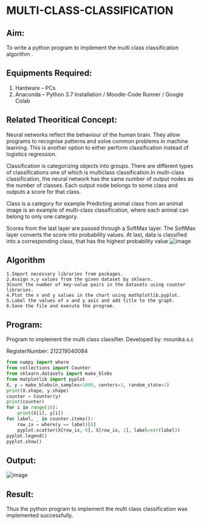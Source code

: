 # MULTI-CLASS-CLASSIFICATION
## Aim:
To write a python program to implement the multi class classification algorithm .

## Equipments Required:
1. Hardware – PCs
2. Anaconda – Python 3.7 Installation / Moodle-Code Runner / Google Colab

## Related Theoritical Concept:
Neural networks reflect the behaviour of the human brain. They allow programs to recognise patterns and solve common problems in machine learning. This is another option to either perform classification instead of logistics regression.

Classification is categorizing objects into groups. There are different types of classifications one of which is multiclass classification.In multi-class classification, the neural network has the same number of output nodes as the number of classes. Each output node belongs to some class and outputs a score for that class.

Class is a category for example Predicting animal class from an animal image is an example of multi-class classification, where each animal can belong to only one category.

Scores from the last layer are passed through a SoftMax layer. The SoftMax layer converts the score into probability values. At last, data is classified into a corresponding class, that has the highest probability value
![image](https://user-images.githubusercontent.com/78891098/168518341-3b5cbd46-23f7-464e-b8f8-287ec4b03c2d.png)



## Algorithm

    1.Import necessary libraries from packages.
    2.Assign x,y values from the given dataset by sklearn.
    3Count the number of key-value pairs in the datasets using counter libraries.
    4.Plot the x and y values in the chart using mathplotlib.pyplot.
    5.Label the values of x and y axis and add title to the graph.
    6.Save the file and execute the program.


## Program:

Program to implement the multi class classifier.
Developed by: mounika.s.c

RegisterNumber: 212219040084
```python
from numpy import where
from collections import Counter
from sklearn.datasets import make_blobs
from matplotlib import pyplot
X, y = make_blobs(n_samples=1000, centers=3, random_state=1)
print(X.shape, y.shape)
counter = Counter(y)
print(counter)
for i in range(10):
    print(X[i], y[i])
for label, _ in counter.items():
    row_ix = where(y == label)[0]
    pyplot.scatter(X[row_ix, 0], X[row_ix, 1], label=str(label))
pyplot.legend()
pyplot.show()
```


## Output:
![image](https://user-images.githubusercontent.com/78891098/168518588-78bb8046-e16c-4c44-ae64-324e3170a73b.png)



## Result:
Thus the python program to implement the multi class classification was implemented successfully.
